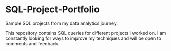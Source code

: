 # SQL-Project-Portfolio
Sample SQL projects from my data analytics journey.

This repository contains SQL queries for different projects I worked on.
I am constantly looking for ways to improve my techniques and will be open to comments and feedback.
